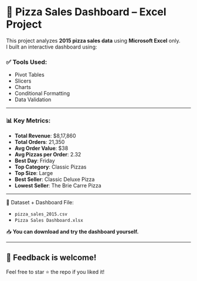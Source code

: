 # 🍕 Pizza Sales Dashboard – Excel Project

This project analyzes **2015 pizza sales data** using **Microsoft Excel** only.  
I built an interactive dashboard using:

### ✅ Tools Used:
- Pivot Tables
- Slicers
- Charts
- Conditional Formatting
- Data Validation

---

### 📊 Key Metrics:
- **Total Revenue**: $8,17,860  
- **Total Orders**: 21,350  
- **Avg Order Value**: $38  
- **Avg Pizzas per Order**: 2.32  
- **Best Day**: Friday  
- **Top Category**: Classic Pizzas  
- **Top Size**: Large  
- **Best Seller**: Classic Deluxe Pizza  
- **Lowest Seller**: The Brie Carre Pizza

---

📂 Dataset + Dashboard File:  
- `pizza_sales_2015.csv`  
- `Pizza Sales Dashboard.xlsx`

📥 **You can download and try the dashboard yourself.**

---

## 💬 Feedback is welcome!
Feel free to star ⭐ the repo if you liked it!

